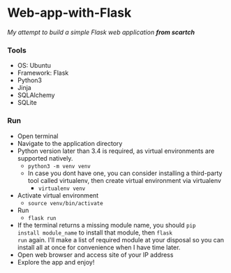 # Web-app-with-Flask

_My attempt to build a simple Flask web application **from scartch**_

### Tools

* OS: Ubuntu
* Framework: Flask
* Python3
* Jinja
* SQLAlchemy
* SQLite

### Run
* Open terminal
* Navigate to the application directory
* Python version later than 3.4 is required, as virtual environments are supported natively.
  + <code>python3 -m venv venv</code>
  * In case you dont have one, you can consider installing a third-party tool called virtualenv, then create virtual environment via virtualenv
    + <code>virtualenv venv</code>
* Activate virtual environment
  + <code>source venv/bin/activate</code>
* Run
  + <code>flask run</code>
* If the terminal returns a missing module name, you should <code>pip install module_name</code> to install that module, then <code>flask run</code> again. I'll make a list of required module at your disposal so you can install all at once for convenience when I have time later.
* Open web browser and access site of your IP address
* Explore the app and enjoy!
